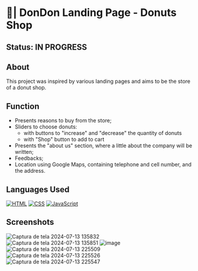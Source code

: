 # 🍩| DonDon Landing Page - Donuts Shop
## Status: IN PROGRESS

## About
This project was inspired by various landing pages and aims to be the store of a donut shop.

## Function
- Presents reasons to buy from the store;
- Sliders to choose donuts:
  - with buttons to "increase" and "decrease" the quantity of donuts
  - with "Shop" button to add to cart
- Presents the "about us" section, where a little about the company will be written;
- Feedbacks;
- Location using Google Maps, containing telephone and cell number, and the address.

## Languages Used
<p>
  <a href="#"><img alt="HTML" src="https://img.shields.io/badge/HTML-E34F26.svg?logo=html5&logoColor=white"></a>
  <a href="#"><img alt="CSS" src="https://img.shields.io/badge/CSS-1572B6.svg?logo=css3&logoColor=white"></a>
  <a href="#"><img alt="JavaScript" src="https://img.shields.io/badge/JavaScript-F7DF1E.svg?logo=javascript&logoColor=black"></a>
</p>
 
## Screenshots
  ![Captura de tela 2024-07-13 135832](https://github.com/user-attachments/assets/206fa54f-9671-460f-aae8-7ff8d049c65d)
  ![Captura de tela 2024-07-13 135851](https://github.com/user-attachments/assets/1f95c2c7-774f-4f2e-acaf-a9f732ca4aa7)
  ![image](https://github.com/user-attachments/assets/d39c594d-8514-4200-aff5-0b6905a41ddb)
  ![Captura de tela 2024-07-13 225509](https://github.com/user-attachments/assets/d9ed101b-5181-4641-b8f6-e86f79d5cf27)
  ![Captura de tela 2024-07-13 225526](https://github.com/user-attachments/assets/0d8a7bc7-7e5b-4f9d-a0dc-261aab14211f)
  ![Captura de tela 2024-07-13 225547](https://github.com/user-attachments/assets/26ac9a18-209c-4d4f-9ab3-ad0db545154d)




